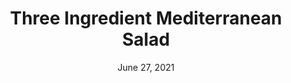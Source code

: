---
title: "Three Ingredient Mediterranean Salad"
date: "June 27, 2021"
prepTime: "10 min" 
cookingTime: "0 min"
totalTime: "15 min"
topic: "Salad"
originalLink: "https://www.themediterraneandish.com/3-ingredient-mediterranean-salad/"
scottRating: 5
image: "../../images/recipe/ThreeIngredientMediterraneanSalad.png"
ingredients: [
  {
    name: Roma tomatoes,
    preparation: ", diced",
    amount: 6,
    unit: count
  },
  {
    name: English Cucumber,
    preparation: ", large", 
    amount: 1,
    unit: count
  },
  {
    name: Fresh Parsley Leaves,
    amount: 20,
    unit: g
  },
  {
    name: black pepper,
    amount: .5,
    unit: tsp
  },
  {
    name: Extra Virgin Olive Oil,
    amount: 2,
    unit: tbsp
  },
  {
    name: Lemon,
    preparation: " Juice, squeezed from lemon",
    amount: 2,
    unit: tsp
  },
  {
    name: Lemon,
    preparation: "Zest", 
    amount: 1,
    unit: tsp
  },
]
directions: [
  "Put all the ingredients in a large salad bowl and toss. Wait 10 minutes before serving. Refrigerate leftovers"
]

---